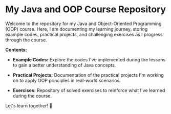 # **My Java and OOP Course Repository**

Welcome to the repository for my Java and Object-Oriented Programming (OOP) course. Here, I am documenting my learning journey, storing example codes, practical projects, and challenging exercises as I progress through the course.

**Contents:**

- **Example Codes:** Explore the codes I've implemented during the lessons to gain a better understanding of Java concepts.

- **Practical Projects:** Documentation of the practical projects I'm working on to apply OOP principles in real-world scenarios.

- **Exercises:** Repository of solved exercises to reinforce what I've learned during the course.

Let's learn together! 🚀
